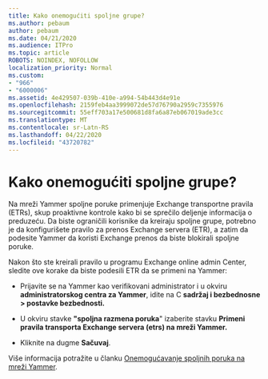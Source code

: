 ```yaml
---
title: Kako onemogućiti spoljne grupe?
ms.author: pebaum
author: pebaum
ms.date: 04/21/2020
ms.audience: ITPro
ms.topic: article
ROBOTS: NOINDEX, NOFOLLOW
localization_priority: Normal
ms.custom:
- "966"
- "6000006"
ms.assetid: 4e429507-039b-410e-a994-54b443d4e91e
ms.openlocfilehash: 2159feb4aa3999072de57d76790a2959c7355976
ms.sourcegitcommit: 55eff703a17e500681d8fa6a87eb067019ade3cc
ms.translationtype: MT
ms.contentlocale: sr-Latn-RS
ms.lasthandoff: 04/22/2020
ms.locfileid: "43720782"
---
```

# <a name="how-to-disable-external-groups"></a>Kako onemogućiti spoljne grupe?

Na mreži Yammer spoljne poruke primenjuje Exchange transportne pravila (ETRs), skup proaktivne kontrole kako bi se sprečilo deljenje informacija o preduzeću. Da biste ograničili korisnike da kreiraju spoljne grupe, potrebno je da konfigurišete pravilo za prenos Exchange servera (ETR), a zatim da podesite Yammer da koristi Exchange prenos da biste blokirali spoljne poruke.
  
Nakon što ste kreirali pravilo u programu Exchange online admin Center, sledite ove korake da biste podesili ETR da se primeni na Yammer:
  
- Prijavite se na Yammer kao verifikovani administrator i u okviru **administratorskog centra za Yammer**, idite na C **sadržaj i bezbednosne \> postavke bezbednosti.**

- U okviru stavke **"spoljna razmena poruka**" izaberite stavku **Primeni pravila transporta Exchange servera (etrs) na mreži Yammer.**

- Kliknite na dugme **Sačuvaj**.

Više informacija potražite u članku [Onemogućavanje spoljnih poruka na mreži Yammer](https://docs.microsoft.com/yammer/work-with-external-users/disable-external-messaging).
  